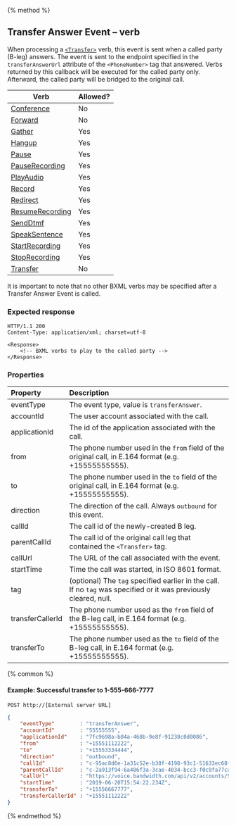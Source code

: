 {% method %}
##  Transfer Answer Event – <Transfer> verb
When processing a [`<Transfer>`](../verbs/transfer.md) verb, this event is sent when a called party (B-leg) answers.  The event is sent to
  the endpoint specified in the `transferAnswerUrl` attribute of the `<PhoneNumber>` tag that answered. Verbs returned by this callback will be
  executed for the called party only. Afterward, the called party will be bridged to the original
  call.
 
 | Verb            | Allowed? |
 |-----------------|----------|
 | [Conference](../verbs/conference.md)      | No       |
 | [Forward](../verbs/forward.md)         | No       |
 | [Gather](../verbs/gather.md)          | Yes      |
 | [Hangup](../verbs/hangup.md)          | Yes      |
 | [Pause](../verbs/pause.md)           | Yes      |
 | [PauseRecording](../verbs/pauseRecording.md)  | Yes      |
 | [PlayAudio](../verbs/playAudio.md)       | Yes      |
 | [Record](../verbs/record.md)          | Yes      |
 | [Redirect](../verbs/redirect.md)        | Yes      |
 | [ResumeRecording](../verbs/resumeRecording.md) | Yes      |
 | [SendDtmf](../verbs/sendDtmf.md)        | Yes      |
 | [SpeakSentence](../verbs/speakSentence.md)   | Yes      |
 | [StartRecording](../verbs/startRecording.md)  | Yes      |
 | [StopRecording](../verbs/stopRecording.md)   | Yes      |
 | [Transfer](../verbs/transfer.md)        | No       |
  
It is important to note that no other BXML verbs may be specified after a Transfer Answer Event is called.

### Expected response
```http
HTTP/1.1 200
Content-Type: application/xml; charset=utf-8

<Response>
    <!-- BXML verbs to play to the called party -->
</Response>
```

### Properties
| Property         | Description                                                                                                       |
|:-----------------|:------------------------------------------------------------------------------------------------------------------|
| eventType        | The event type, value is `transferAnswer`.                                                                        |
| accountId        | The user account associated with the call.                                                                        |
| applicationId    | The id of the application associated with the call.                                                               |
| from             | The phone number used in the `from` field of the original call, in E.164 format (e.g. +15555555555).              |
| to               | The phone number used in the `to` field of the original call, in E.164 format (e.g. +15555555555).                |
| direction        | The direction of the call. Always `outbound` for this event.                                                      |
| callId           | The call id of the newly-created B leg.                                                                           |
| parentCallId     | The call id of the original call leg that contained the `<Transfer>` tag.                                         |
| callUrl          | The URL of the call associated with the event.                                                                    |
| startTime        | Time the call was started, in ISO 8601 format.                                                                    |
| tag              | (optional) The `tag` specified earlier in the call. If no `tag` was specified or it was previously cleared, null. |
| transferCallerId | The phone number used as the `from` field of the B-leg call, in E.164 format (e.g. +15555555555).                 |
| transferTo       | The phone number used as the `to` field of the B-leg call, in E.164 format (e.g. +15555555555).                   |

{% common %}

#### Example: Successful transfer to 1-555-666-7777

```
POST http://[External server URL]
```

```json
{
	"eventType"        : "transferAnswer",
	"accountId"        : "55555555",
	"applicationId"    : "7fc9698a-b04a-468b-9e8f-91238c0d0086",
	"from"             : "+15551112222",
	"to"               : "+15553334444",
	"direction"        : "outbound",
	"callId"           : "c-95ac8d6e-1a31c52e-b38f-4198-93c1-51633ec68f8d",
	"parentCallId"     : "c-2a913f94-6a486f3a-3cae-4034-bcc3-f0c9fa77ca2f",
	"callUrl"          : "https://voice.bandwidth.com/api/v2/accounts/55555555/calls/c-95ac8d6e-1a31c52e-b38f-4198-93c1-51633ec68f8d",
	"startTime"        : "2019-06-20T15:54:22.234Z",
	"transferTo"       : "+15556667777",
	"transferCallerId" : "+15551112222"
}
```

{% endmethod %}
